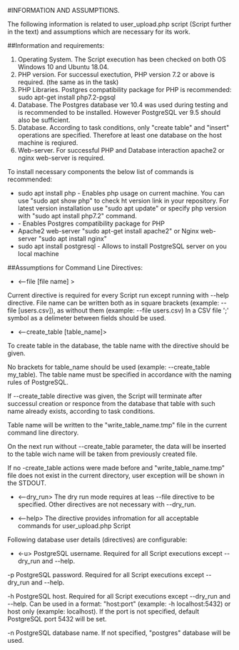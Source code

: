 #INFORMATION AND ASSUMPTIONS.

The following information is related to user_upload.php script (Script further in the text) and assumptions which are necessary for its work.

##Information and requirements:
1. Operating System. The Script execution has been checked on both OS Windows 10 and Ubuntu 18.04.
2. PHP version. For successul exectution, PHP version 7.2 or above is required. (the same as in the task)
3. PHP Libraries. Postgres compatibility package for PHP is recommended:
  sudo apt-get install php7.2-pgsql
4. Database. The Postgres database ver 10.4 was used during testing and is recommended to be installed.
   However PostgreSQL ver 9.5 should also be sufficient.
5. Database. According to task conditions, only "create table" and "insert" operations are specified.
   Therefore at least one database on the host machine is reqiured.
6. Web-server. For successful PHP and Database interaction apache2 or nginx web-server is required.

To install necessary components the below list of commands is recommended:
- sudo apt install php - Enables php usage on current machine. You can use "sudo apt show php" to check ht version link in your repository.
For latest version installation use "sudo apt update" or specify php version with "sudo apt install php7.2" command.
- <sudo apt-get install php7.2-pgsql> - Enables Postgres compatibility package for PHP
- Apache2 web-server "sudo apt-get install apache2" or Nginx web-server "sudo apt install nginx"
- sudo apt install postgresql - Allows to install PostgreSQL server on you local machine

##Assumptions for Command Line Directives:

* <--file [file name] >

Current directive is required for every Script run except running with --help directive.
File name can be written both as in square brackets (example: --file [users.csv]), as without them (example: --file users.csv)
In a CSV file ';' symbol as a delimeter between fields should be used.

* <--create_table [table_name]>

To create table in the database, the table name with the directive should be given.

No brackets for table_name should be used (example: --create_table my_table).
The table name must be specified in accordance with the naming rules of PostgreSQL.

If --create_table directive was given, the Script will terminate after successul creation or responce from the database that table with such name already exists, according to task conditions.

Table name will be written to the "write_table_name.tmp" file in the current command line directory.

On the next run without --create_table parameter, the data will be inserted to the table wich name will be taken from previously created file.

If no -create_table actions were made before and "write_table_name.tmp" file does not exist in the current directory, user exception will be shown in the STDOUT.

* <--dry_run>
The dry run mode requires at leas --file directive to be specified. Other directives are not necessary with --dry_run.

* <--help>
The directive provides infromation for all acceptable commands for user_upload.php Script

Following database user details (directives) are configurable:
* <-u>
PostgreSQL username. Required for all Script executions except --dry_run and --help.

-p
PostgreSQL password. Required for all Script executions except --dry_run and --help.

-h
PostgreSQL host. Required for all Script executions except --dry_run and --help.
Can be used in a format: "host:port" (example: -h localhost:5432) or host only (example: localhost).
If the port is not specified, default PostgreSQL port 5432 will be set.

-n
PostgreSQL database name. If not specified, "postgres" database will be used.
